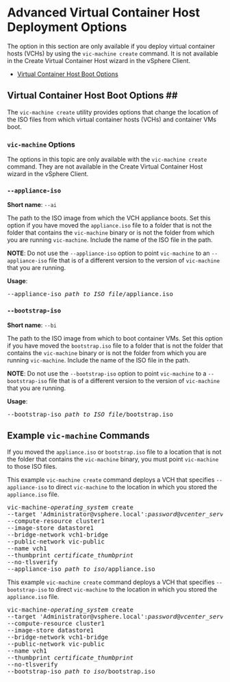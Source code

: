 # Advanced Virtual Container Host Deployment Options #

The option in this section are only available if you deploy virtual container hosts (VCHs) by using the `vic-machine create` command. It is not available in the Create Virtual Container Host wizard in the vSphere Client.

* [Virtual Container Host Boot Options](#boot-options)

## Virtual Container Host Boot Options <a id="boot-options"></a>##

The `vic-machine create` utility provides options that change the location of the ISO files from which virtual container hosts (VCHs) and container VMs boot.

### `vic-machine` Options <a id="options"></a>

The options in this topic are only available with the `vic-machine create` command. They are not available in the Create Virtual Container Host wizard in the vSphere Client.

### `--appliance-iso` <a id="appliance-iso"></a>

**Short name**: `--ai`

The path to the ISO image from which the VCH appliance boots. Set this option if you have moved the `appliance.iso` file to a folder that is not the folder that contains the `vic-machine` binary or is not the folder from which you are running `vic-machine`. Include the name of the ISO file in the path.

**NOTE**: Do not use the `--appliance-iso` option to point `vic-machine` to an `--appliance-iso` file that is of a different version to the version of `vic-machine` that you are running.

**Usage**:

<pre>--appliance-iso <i>path_to_ISO_file</i>/appliance.iso</pre>

### `--bootstrap-iso` <a id="bootstrap-iso"></a>

**Short name**: `--bi`

The path to the ISO image from which to boot container VMs. Set this option if you have moved the `bootstrap.iso` file to a folder that is not the folder that contains the `vic-machine` binary or is not the folder from which you are running `vic-machine`. Include the name of the ISO file in the path.

**NOTE**: Do not use the `--bootstrap-iso` option to point `vic-machine` to a `--bootstrap-iso` file that is of a different version to the version of `vic-machine` that you are running.

**Usage**:

<pre>--bootstrap-iso <i>path_to_ISO_file</i>/bootstrap.iso</pre>

## Example `vic-machine` Commands <a id="examples"></a>

If you moved the `appliance.iso` or `bootstrap.iso` file to a location that is not the folder that contains the `vic-machine` binary, you must point `vic-machine` to those ISO files.

This example `vic-machine create` command deploys a VCH that specifies `--appliance-iso` to direct `vic-machine` to the location in which you stored the `appliance.iso` file.

<pre>vic-machine-<i>operating_system</i> create
--target 'Administrator@vsphere.local':<i>password</i>@<i>vcenter_server_address</i>/dc1
--compute-resource cluster1
--image-store datastore1
--bridge-network vch1-bridge
--public-network vic-public
--name vch1
--thumbprint <i>certificate_thumbprint</i>
--no-tlsverify
--appliance-iso <i>path_to_iso</i>/appliance.iso
</pre>

This example `vic-machine create` command deploys a VCH that specifies `--bootstrap-iso` to direct `vic-machine` to the location in which you stored the `appliance.iso` file.

<pre>vic-machine-<i>operating_system</i> create
--target 'Administrator@vsphere.local':<i>password</i>@<i>vcenter_server_address</i>/dc1
--compute-resource cluster1
--image-store datastore1
--bridge-network vch1-bridge
--public-network vic-public
--name vch1
--thumbprint <i>certificate_thumbprint</i>
--no-tlsverify
--bootstrap-iso <i>path_to_iso</i>/bootstrap.iso
</pre>